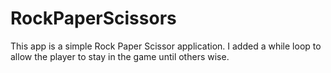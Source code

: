 # RockPaperScissors
This app is a simple Rock Paper Scissor application. I added a while loop to allow the player to stay in the game until others wise.

